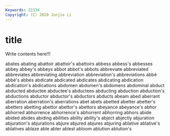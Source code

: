 ```yaml
---
Keywords: 22334
Copyright: (C) 2020 Junjie Li
---
```


# title

Write contents here!!!

abates 
abating 
abattoir 
abattoir's 
abattoirs 
abbess
abbess's 
abbesses 
abbey 
abbey's 
abbeys 
abbot 
abbot's 
abbots 
abbreviate 
abbreviated
abbreviates 
abbreviating 
abbreviation 
abbreviation's 
abbreviations 
abbé 
abbé's 
abbés 
abdicate 
abdicated
abdicates 
abdicating 
abdication 
abdication's 
abdications 
abdomen 
abdomen's 
abdomens 
abdominal 
abduct
abducted 
abductee 
abductee's 
abductees 
abducting 
abduction 
abduction's 
abductions 
abductor 
abductor's
abductors 
abducts 
abeam 
abed 
aberrant 
aberration 
aberration's 
aberrations 
abet 
abets
abetted 
abetter 
abetter's 
abetters 
abetting 
abettor 
abettor's 
abettors 
abeyance 
abeyance's
abhor 
abhorred 
abhorrence 
abhorrence's 
abhorrent 
abhorring 
abhors 
abide 
abided 
abides
abiding 
abilities 
ability 
ability's 
abject 
abjectly 
abjuration 
abjuration's 
abjurations 
abjure
abjured 
abjures 
abjuring 
ablative 
ablative's 
ablatives 
ablaze 
able 
abler 
ablest
abloom 
ablution 
ablution's 

